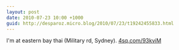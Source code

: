 ```yaml
---
layout: post
date: 2010-07-23 10:00 +1000
guid: http://desparoz.micro.blog/2010/07/23/t19242455833.html
---
```

I'm at eastern bay thai (Military rd, Sydney). [4sq.com/93kviM](http://4sq.com/93kviM)
